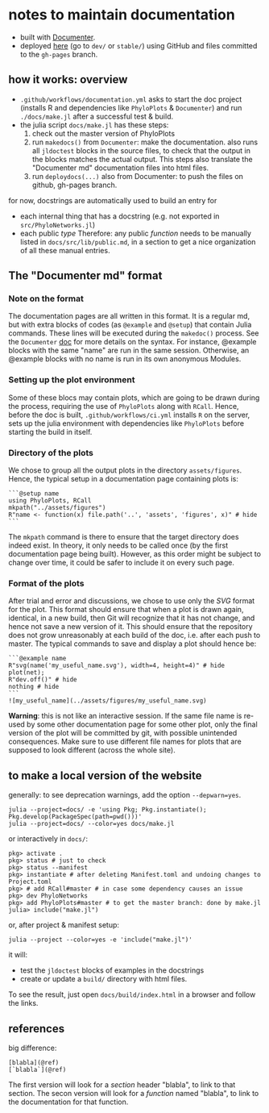 # notes to maintain documentation

- built with [Documenter](https://documenter.juliadocs.org/stable/).
- deployed [here](https://juliaphylo.github.io/PhyloNetworks.jl/)
  (go to `dev/` or `stable/`)
  using GitHub and files committed to the `gh-pages` branch.

## how it works: overview

- `.github/workflows/documentation.yml` asks to start the doc project
  (installs R and dependencies like `PhyloPlots` & `Documenter`) and
  run `./docs/make.jl` after a successful test & build.
- the julia script `docs/make.jl` has these steps:
  1. check out the master version of PhyloPlots
  2. run `makedocs()` from `Documenter`: make the documentation.
     also runs all `jldoctest` blocks in the source files, to check that
     the output in the blocks matches the actual output.
     This steps also translate the "Documenter md" documentation files
     into html files.
  3. run `deploydocs(...)` also from Documenter:
     to push the files on github, gh-pages branch.

for now, docstrings are automatically used to build an entry for
- each internal thing that has a docstring (e.g. not exported in `src/PhyloNetworks.jl`)
- each public *type*
Therefore: any public *function* needs to be manually listed in `docs/src/lib/public.md`,
in a section to get a nice organization of all these manual entries.

## The "Documenter md" format

### Note on the format

The documentation pages are all written in this format. It is a regular md, but
with extra blocks of codes (as `@example` and `@setup`) that contain Julia
commands. These lines will be executed during the `makedoc()` process. See the
`Documenter` [doc](https://juliadocs.github.io/Documenter.jl/stable/man/syntax/)
for more details on the syntax. For instance, @example blocks with the same "name"
are run in the same session. Otherwise, an @example blocks with no name
is run in its own anonymous Modules.

### Setting up the plot environment

Some of these blocs may contain plots, which are going to be drawn during the
process, requiring the use of `PhyloPlots` along with `RCall`. Hence,
before the doc is built, `.github/workflows/ci.yml` installs `R` on the server,
sets up the julia environment with dependencies like `PhyloPlots` before
starting the build in itself.

### Directory of the plots

We chose to group all the output plots in the directory `assets/figures`.
Hence, the typical setup in a documentation page containing plots is:

    ```@setup name
    using PhyloPlots, RCall
    mkpath("../assets/figures")
    R"name <- function(x) file.path('..', 'assets', 'figures', x)" # hide
    ```

The `mkpath` command is there to ensure that the target directory does indeed
exist. In theory, it only needs to be called once (by the first documentation
page being built). However, as this order might be subject to change over time,
it could be safer to include it on every such page.

### Format of the plots

After trial and error and discussions, we chose to use only the *SVG* format
for the plot. This format should ensure that when a plot is drawn again,
identical, in a new build, then Git will recognize that it has not change, and
hence not save a new version of it. This should ensure that the repository does
not grow unreasonably at each build of the doc, i.e. after each push to
master. The typical commands to save and display a plot should hence be:

    ```@example name
    R"svg(name('my_useful_name.svg'), width=4, height=4)" # hide
    plot(net);
    R"dev.off()" # hide
    nothing # hide
    ```
    ![my_useful_name](../assets/figures/my_useful_name.svg)

**Warning**: this is not like an interactive session. If the same file name
is re-used by some other documentation page for some other plot, only the
final version of the plot will be committed by git, with possible unintended
consequences. Make sure to use different file names for plots that are supposed
to look different (across the whole site).

## to make a local version of the website

generally: to see deprecation warnings, add the option `--depwarn=yes`.

```shell
julia --project=docs/ -e 'using Pkg; Pkg.instantiate(); Pkg.develop(PackageSpec(path=pwd()))'
julia --project=docs/ --color=yes docs/make.jl
```

or interactively in `docs/`:

```shell
pkg> activate .
pkg> status # just to check
pkg> status --manifest
pkg> instantiate # after deleting Manifest.toml and undoing changes to Project.toml
pkg> # add RCall#master # in case some dependency causes an issue
pkg> dev PhyloNetworks
pkg> add PhyloPlots#master # to get the master branch: done by make.jl
julia> include("make.jl")
```

or, after project & manifest setup:
```shell
julia --project --color=yes -e 'include("make.jl")'
```

it will:
- test the `jldoctest` blocks of examples in the docstrings
- create or update a `build/` directory with html files.

To see the result, just open `docs/build/index.html` in a browser and follow the links.

## references

big difference:

    [blabla](@ref)
    [`blabla`](@ref)

The first version will look for a *section* header "blabla", to link to that section.
The secon version will look for a *function* named "blabla",
to link to the documentation for that function.
